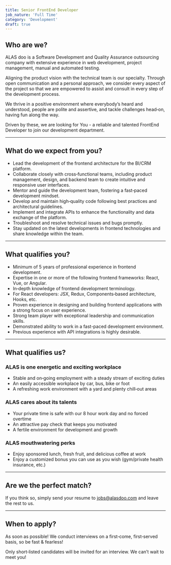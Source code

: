 ```yaml
---
title: Senior FrontEnd Developer
job_nature: 'Full Time'
category: 'Development'
draft: true
---
```


## Who are we?

ALAS doo is a Software Development and Quality Assurance outsourcing company with extensive experience in web development, project management, manual and automated testing.

Aligning the product vision with the technical team is our specialty. Through open communication and a personal approach, we consider every aspect of the project so that we are empowered to assist and consult in every step of the development process.

We thrive in a positive environment where everybody’s heard and understood, people are polite and assertive, and tackle challenges head&#8209;on, having fun along the way.

Driven by these, we are looking for You - a reliable and talented FrontEnd Developer to join our development department.

---

## What do we expect from you?

- Lead the development of the frontend architecture for the BI/CRM platform.
- Collaborate closely with cross&#8209;functional teams, including product management, design, and backend team to create intuitive and responsive user interfaces.
- Mentor and guide the development team, fostering a fast&#8209;paced development mindset.
- Develop and maintain high&#8209;quality code following best practices and architectural guidelines.
- Implement and integrate APIs to enhance the functionality and data exchange of the platform.
- Troubleshoot and resolve technical issues and bugs promptly.
- Stay updated on the latest developments in frontend technologies and share knowledge within the team.

---

## What qualifies you?

- Minimum of 5 years of professional experience in frontend development.
- Expertise in one or more of the following frontend frameworks: React, Vue, or Angular.
- In&#8209;depth knowledge of frontend development terminology.
- For React developers: JSX, Redux, Components&#8209;based architecture, Hooks, etc.
- Proven experience in designing and building frontend applications with a strong focus on user experience.
- Strong team player with exceptional leadership and communication skills.
- Demonstrated ability to work in a fast-paced development environment.
- Previous experience with API integrations is highly desirable.

---

## What qualifies us?

### ALAS is one energetic and exciting workplace

- Stable and on&#8209;going employment with a steady stream of exciting duties
- An easily accessible workplace by car, bus, bike or foot
- A refreshing work environment with a yard and plenty chill&#8209;out areas

### ALAS cares about its talents

- Your private time is safe with our 8 hour work day and no forced overtime
- An attractive pay check that keeps you motivated
- A fertile environment for development and growth

### ALAS mouthwatering perks

- Enjoy sponsored lunch, fresh fruit, and delicious coffee at work
- Enjoy a customized bonus you can use as you wish (gym/private health insurance, etc.)

---

## Are we the perfect match?

If you think so, simply send your resume to <jobs@alasdoo.com> and leave the rest to us.

---

## When to apply?

As soon as possible!
We conduct interviews on a first&#8209;come, first&#8209;served basis, so be fast & fearless!

Only short&#8209;listed candidates will be invited for an interview. We can’t wait to meet you!
